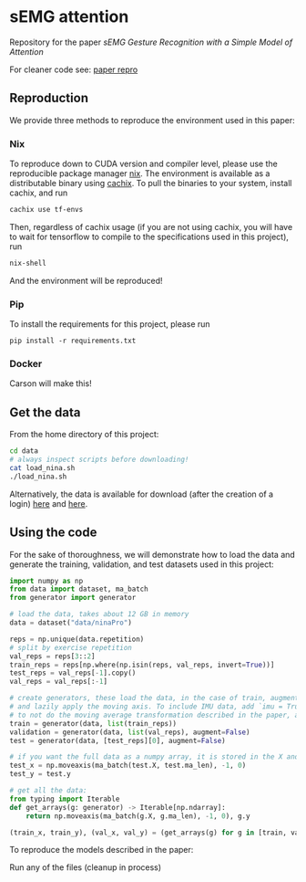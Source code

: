 # sEMG attention

Repository for the paper *sEMG Gesture Recognition with a Simple Model of Attention*

For cleaner code see:
[paper repro](https://github.com/josephsdavid/semg_repro)

## Reproduction 

We provide three methods to reproduce the environment used in this paper:

### Nix

To reproduce down to CUDA version and compiler level, please use the reproducible package manager [nix](https://nixos.org/nix/). The environment is available as a distributable binary using [cachix](https://cachix.org/). To pull the binaries to your system, install cachix, and run 

```bash
cachix use tf-envs
```

Then, regardless of cachix usage (if you are not using cachix, you will have to wait for tensorflow to compile to the specifications used in this project), run

```bash
nix-shell
```

And the environment will be reproduced!

### Pip

To install the requirements for this project, please run

```
pip install -r requirements.txt
```

### Docker

Carson will make this!

## Get the data

From the home directory of this project:

```bash
cd data
# always inspect scripts before downloading!
cat load_nina.sh
./load_nina.sh
```

Alternatively, the data is available for download (after the creation of a login) [here](ninapro.hevs.ch/DB5_DoubleMyo) and [here](https://zenodo.org/record/1000116#.XhkdcCVMHDs).


## Using the code

For the sake of thoroughness, we will demonstrate how to load the data and generate the training, validation, and test datasets used in this project:

```python
import numpy as np
from data import dataset, ma_batch
from generator import generator

# load the data, takes about 12 GB in memory
data = dataset("data/ninaPro")

reps = np.unique(data.repetition)
# split by exercise repetition
val_reps = reps[3::2]
train_reps = reps[np.where(np.isin(reps, val_reps, invert=True))]
test_reps = val_reps[-1].copy()
val_reps = val_reps[:-1]

# create generators, these load the data, in the case of train, augment the data
# and lazily apply the moving axis. To include IMU data, add `imu = True`, and 
# to not do the moving average transformation described in the paper, add `ma = False`
train = generator(data, list(train_reps))
validation = generator(data, list(val_reps), augment=False)
test = generator(data, [test_reps][0], augment=False)

# if you want the full data as a numpy array, it is stored in the X and y attributes
test_x = np.moveaxis(ma_batch(test.X, test.ma_len), -1, 0)
test_y = test.y

# get all the data:
from typing import Iterable
def get_arrays(g: generator) -> Iterable[np.ndarray]:
	return np.moveaxis(ma_batch(g.X, g.ma_len), -1, 0), g.y

(train_x, train_y), (val_x, val_y) = (get_arrays(g) for g in [train, validation])
```

To reproduce the models described in the paper:

Run any of the files (cleanup in process)


